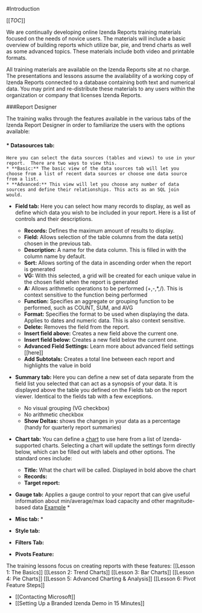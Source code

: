 #Introduction

[[_TOC_]]

We are continually developing online Izenda Reports training materials focused on the needs of novice users. The materials will include a basic overview of building reports which utilize bar, pie, and trend charts as well as some advanced topics. These materials include both video and printable formats.

All training materials are available on the Izenda Reports site at no charge. The presentations and lessons assume the availability of a working copy of Izenda Reports connected to a database containing both text and numerical data. You may print and re-distribute these materials to any users within the organization or company that licenses Izenda Reports. 

###Report Designer

The training walks through the features available in the various tabs of the Izenda Report Designer in order to familiarize the users with the options available: 
#### * Datasources tab:
    Here you can select the data sources (tables and views) to use in your report.  There are two ways to view this.
    * **Basic:** The basic view of the data sources tab will let you choose from a list of recent data sources or choose one data source from a list.
    * **Advanced:** This view will let you choose any number of data sources and define their relationships. This acts as an SQL join would.
* **Field tab:**
    Here you can select how many records to display, as well as define which data you wish to be included in your report. Here is a list of controls and their descriptions.
    * **Records:** Defines the maximum amount of results to display.
    * **Field:** Allows selection of the table columns from the data set(s) chosen in the previous tab.
    * **Description:** A name for the data column. This is filled in with the column name by default.
    * **Sort:** Allows sorting of the data in ascending order when the report is generated
    * **VG:** With this selected, a grid will be created for each unique value in the chosen field when the report is generated
    * **A:** Allows arithmetic operations to be performed (+,-,*,/). This is context sensitive to the function being performed
    * **Function:** Specifies an aggregate or grouping function to be performed, such as COUNT, SUM, and AVG
    * **Format:** Specifies the format to be used when displaying the data. Applies to dates and numeric data. This is also context sensitive.
    * **Delete:** Removes the field from the report.
    * **Insert field above:** Creates a new field above the current one.
    * **Insert field below:** Creates a new field below the current one.
    * **Advanced Field Settings:** Learn more about advanced field settings [[here]]
    * **Add Subtotals:** Creates a total line between each report and highlights the value in bold
* **Summary tab:**
    Here you can define a new set of data separate from the field list you selected that can act as a synopsis of your data. It is displayed above the table you defined on the Fields tab on the report viewer. Identical to the fields tab with a few exceptions.
    * No visual grouping (VG checkbox)
    * No arithmetic checkbox
    * **Show Deltas:** shows the changes in your data as a percentage (handy for quarterly report summaries)
* **Chart tab:**
    You can define a [chart](http://www.izenda.com/bi/ReportViewer.aspx?rn=Accounting) to use here from a list of Izenda-supported charts. Selecting a chart will update the settings form directly below, which can be filled out with labels and other options. The standard ones include:
    * **Title:** What the chart will be called. Displayed in bold above the chart
    * **Records:** 
    * **Target report:** 
* **Gauge tab:** 
    Applies a gauge control to your report that can give useful information about min/average/max load capacity and other magnitude-based data [Example](http://www.izenda.com/bi/ReportViewer.aspx?rn=Human+Resources)
    * 
* **Misc tab:**
    *
* **Style tab:**

* **Filters Tab:**

* **Pivots Feature:**

The training lessons focus on creating reports with these features: 
[[Lesson 1: The Basics]]
[[Lesson 2: Trend Charts]]
[[Lesson 3: Bar Charts]]
[[Lesson 4: Pie Charts]]
[[Lesson 5: Advanced Charting & Analysis]]
[[Lesson 6: Pivot Feature Steps]]
* [[Contacting Microsoft]]
* [[Setting Up a Branded Izenda Demo in 15 Minutes]]